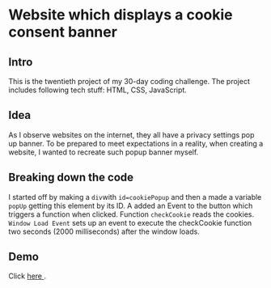 # Website which displays a cookie consent banner
## Intro
This is the twentieth project of my 30-day coding challenge. The project includes following tech stuff: HTML, CSS, JavaScript.

## Idea
As I observe websites on the internet, they all have a privacy settings pop up banner. To be prepared to meet expectations in a reality, when creating a website, I wanted to recreate such popup banner myself.

## Breaking down the code
I started off by making a `div`with `id=cookiePopup` and then a made a variable `popUp` getting this element by its ID. A added an Event to the button which triggers a function when clicked. 
Function `checkCookie` reads the cookies. `Window Load Event` sets up an event to execute the checkCookie function two seconds (2000 milliseconds) after the window loads.

## Demo
Click <a href="https://zippy-ganache-685ed8.netlify.app/"> here </a>.
